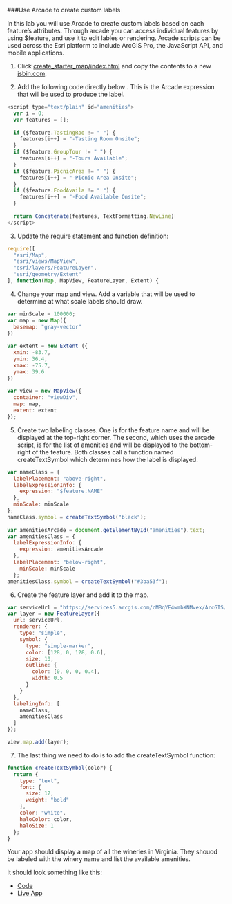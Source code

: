 ###Use Arcade to create custom labels

In this lab you will use Arcade to create custom labels based on each feature’s attributes.  Through arcade you can access individual features by using $feature, and use it to edit lables or rendering.  Arcade scripts can be used across the Esri platform to include ArcGIS Pro, the JavaScript API, and mobile applications.

1.	Click [create_starter_map/index.html](../create_starter_map/index.html) and copy the contents to a new [jsbin.com](http://jsbin.com).

2.	Add the following code directly below </script>.  This is the Arcade expression that will be used to produce the label.

```javascript
<script type="text/plain" id="amenities">
  var i = 0;
  var features = [];
      
  if ($feature.TastingRoo != " ") {
    features[i++] = "-Tasting Room Onsite";
  }
  if ($feature.GroupTour != " ") {
    features[i++] = "-Tours Available";
  }
  if ($feature.PicnicArea != " ") {
    features[i++] = "-Picnic Area Onsite";
  }
  if ($feature.FoodAvaila != " ") {
    features[i++] = "-Food Available Onsite";
  }
      
  return Concatenate(features, TextFormatting.NewLine)
</script>
```

3.	Update the require statement and function definition:

```javascript
require([
  "esri/Map",
  "esri/views/MapView",
  "esri/layers/FeatureLayer",
  "esri/geometry/Extent"
], function(Map, MapView, FeatureLayer, Extent) {
```

4.	Change your map and view.  Add a variable that will be used to determine at what scale labels should draw.

```javascript
var minScale = 100000;
var map = new Map({
  basemap: "gray-vector"     
})
 
var extent = new Extent ({
  xmin: -83.7,
  ymin: 36.4,
  xmax: -75.7,
  ymax: 39.6
})
 
var view = new MapView({
  container: "viewDiv",
  map: map,
  extent: extent
});
```

5.	Create two labeling classes.  One is for the feature name and will be displayed at the top-right corner.  The second, which uses the arcade script, is for the list of amenities and will be displayed to the bottom-right of the feature.  Both classes call a function named createTextSymbol which determines how the label is displayed.

```javascript
var nameClass = {
  labelPlacement: "above-right",
  labelExpressionInfo: {
    expression: "$feature.NAME"
  },
  minScale: minScale
};
nameClass.symbol = createTextSymbol("black");
        
var amenitiesArcade = document.getElementById("amenities").text;
var amenitiesClass = {
  labelExpressionInfo: {
    expression: amenitiesArcade
  },
  labelPlacement: "below-right",
    minScale: minScale
  };
amenitiesClass.symbol = createTextSymbol("#3ba53f");
```

6.	Create the feature layer and add it to the map.

```javascript
var serviceUrl = "https://services5.arcgis.com/cMBqYE4wmbXNMvex/ArcGIS/rest/services/Virginia_Wineries/FeatureServer/1";
var layer = new FeatureLayer({
  url: serviceUrl,
  renderer: {
    type: "simple",
    symbol: {
      type: "simple-marker",
      color: [128, 0, 128, 0.6],
      size: 10,
      outline: {
        color: [0, 0, 0, 0.4],
        width: 0.5
      }
    }
  },
  labelingInfo: [
    nameClass,
    amenitiesClass
  ]
});

view.map.add(layer);
```

7.	The last thing we need to do is to add the createTextSymbol function:

```javascript
function createTextSymbol(color) {
  return {
    type: "text",
    font: {
      size: 12,
      weight: "bold"
    },
    color: "white",
    haloColor: color,
    haloSize: 1
  };
}
 ```
 
 Your app should display a map of all the wineries in Virginia.  They shouod be labeled with the winery name and list the available amenities.
 
 It should look something like this:
* [Code](index_basemap.html)
* [Live App](http://jofraley.github.io/Hacking_JavaScript/labs/jsapi/search_with_widget/index_basemap.html)
